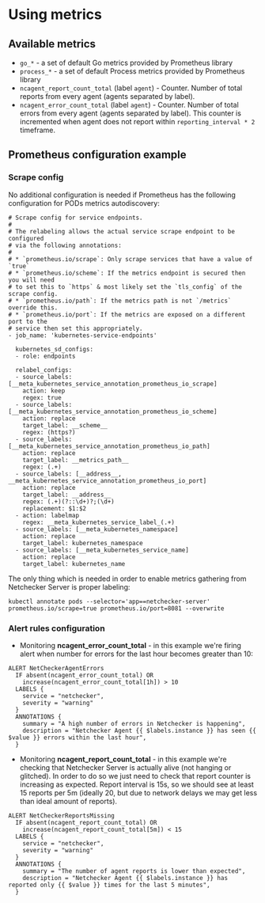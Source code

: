 Using metrics
=============

## Available metrics

* `go_*` - a set of default Go metrics provided by Prometheus library
* `process_*` - a set of default Process metrics provided by Prometheus library
* `ncagent_report_count_total` (label `agent`) - Counter. Number of total
   reports from every agent (agents separated by label).
* `ncagent_error_count_total` (label `agent`) - Counter. Number of total errors
   from every agent (agents separated by label). This counter is incremented
   when agent does not report within `reporting_interval * 2` timeframe.

## Prometheus configuration example

### Scrape config

No additional configuration is needed if Prometheus has the following
configuration for PODs metrics autodiscovery:

```
# Scrape config for service endpoints.
#
# The relabeling allows the actual service scrape endpoint to be configured
# via the following annotations:
#
# * `prometheus.io/scrape`: Only scrape services that have a value of `true`
# * `prometheus.io/scheme`: If the metrics endpoint is secured then you will need
# to set this to `https` & most likely set the `tls_config` of the scrape config.
# * `prometheus.io/path`: If the metrics path is not `/metrics` override this.
# * `prometheus.io/port`: If the metrics are exposed on a different port to the
# service then set this appropriately.
- job_name: 'kubernetes-service-endpoints'

  kubernetes_sd_configs:
  - role: endpoints

  relabel_configs:
  - source_labels: [__meta_kubernetes_service_annotation_prometheus_io_scrape]
    action: keep
    regex: true
  - source_labels: [__meta_kubernetes_service_annotation_prometheus_io_scheme]
    action: replace
    target_label: __scheme__
    regex: (https?)
  - source_labels: [__meta_kubernetes_service_annotation_prometheus_io_path]
    action: replace
    target_label: __metrics_path__
    regex: (.+)
  - source_labels: [__address__, __meta_kubernetes_service_annotation_prometheus_io_port]
    action: replace
    target_label: __address__
    regex: (.+)(?::\d+)?;(\d+)
    replacement: $1:$2
  - action: labelmap
    regex: __meta_kubernetes_service_label_(.+)
  - source_labels: [__meta_kubernetes_namespace]
    action: replace
    target_label: kubernetes_namespace
  - source_labels: [__meta_kubernetes_service_name]
    action: replace
    target_label: kubernetes_name
```

The only thing which is needed in order to enable metrics gathering from
Netchecker Server is proper labeling:

```
kubectl annotate pods --selector='app==netchecker-server' prometheus.io/scrape=true prometheus.io/port=8081 --overwrite
```

### Alert rules configuration

* Monitoring **ncagent_error_count_total** - in this example we're firing alert
  when number for errors for the last hour becomes greater than 10:

```
ALERT NetCheckerAgentErrors
  IF absent(ncagent_error_count_total) OR
    increase(ncagent_error_count_total[1h]) > 10
  LABELS {
    service = "netchecker",
    severity = "warning"
  }
  ANNOTATIONS {
    summary = "A high number of errors in Netchecker is happening",
    description = "Netchecker Agent {{ $labels.instance }} has seen {{ $value }} errors within the last hour",
  }
```

* Monitoring **ncagent_report_count_total** - in this example we're checking that
  Netchecker Server is actually alive (not hanging or glitched). In order to do
  so we just need to check that report counter is increasing as expected.
  Report interval is 15s, so we should see at least 15 reports per 5m (ideally
  20, but due to network delays we may get less than ideal amount of reports).

```
ALERT NetCheckerReportsMissing
  IF absent(ncagent_report_count_total) OR
    increase(ncagent_report_count_total[5m]) < 15
  LABELS {
    service = "netchecker",
    severity = "warning"
  }
  ANNOTATIONS {
    summary = "The number of agent reports is lower than expected",
    description = "Netchecker Agent {{ $labels.instance }} has reported only {{ $value }} times for the last 5 minutes",
  }
```
